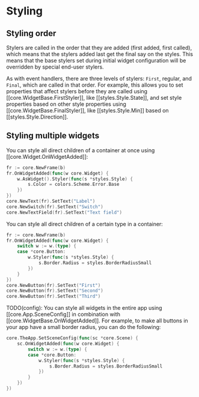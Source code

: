 # Styling

## Styling order

Stylers are called in the order that they are added (first added, first called), which means that the stylers added last get the final say on the styles. This means that the base stylers set during initial widget configuration will be overridden by special end-user stylers.

As with event handlers, there are three levels of stylers: `First`, regular, and `Final`, which are called in that order. For example, this allows you to set properties that affect stylers before they are called using [[core.WidgetBase.FirstStyler]], like [[styles.Style.State]], and set style properties based on other style properties using [[core.WidgetBase.FinalStyler]], like [[styles.Style.Min]] based on [[styles.Style.Direction]].

## Styling multiple widgets

You can style all direct children of a container at once using [[core.Widget.OnWidgetAdded]]:

```Go
fr := core.NewFrame(b)
fr.OnWidgetAdded(func(w core.Widget) {
    w.AsWidget().Styler(func(s *styles.Style) {
        s.Color = colors.Scheme.Error.Base
    })
})
core.NewText(fr).SetText("Label")
core.NewSwitch(fr).SetText("Switch")
core.NewTextField(fr).SetText("Text field")
```

You can style all direct children of a certain type in a container:

```Go
fr := core.NewFrame(b)
fr.OnWidgetAdded(func(w core.Widget) {
    switch w := w.(type) {
    case *core.Button:
        w.Styler(func(s *styles.Style) {
            s.Border.Radius = styles.BorderRadiusSmall
        })
    }
})
core.NewButton(fr).SetText("First")
core.NewButton(fr).SetText("Second")
core.NewButton(fr).SetText("Third")
```

TODO(config): You can style all widgets in the entire app using [[core.App.SceneConfig]] in combination with [[core.WidgetBase.OnWidgetAdded]]. For example, to make all buttons in your app have a small border radius, you can do the following:

```go
core.TheApp.SetSceneConfig(func(sc *core.Scene) {
    sc.OnWidgetAdded(func(w core.Widget) {
        switch w := w.(type) {
        case *core.Button:
            w.Styler(func(s *styles.Style) {
                s.Border.Radius = styles.BorderRadiusSmall
            })
        }
    })
})
```

